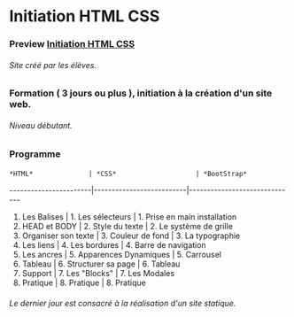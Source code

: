 # Initiation HTML CSS
### Preview [Initiation HTML CSS](https://www.google.com)
###### Site créé par les élèves.

### Formation ( 3 jours ou plus ), initiation à la création d'un site web.
###### Niveau débutant.


### Programme

#### 

    *HTML*              | *CSS*                    | *BootStrap*                   
 -----------------------|--------------------------|------------------------------
 1. Les Balises         | 1. Les sélecteurs        | 1. Prise en main installation 
 2. HEAD et BODY        | 2. Style du texte        | 2. Le système de grille       
 3. Organiser son texte | 3. Couleur de fond       | 3. La typographie             
 4. Les liens           | 4. Les bordures          | 4. Barre de navigation        
 5. Les ancres          | 5. Apparences Dynamiques | 5. Carrousel                  
 6. Tableau             | 6. Structurer sa page    | 6. Tableau                    
 7. Support             | 7. Les "Blocks"          | 7. Les Modales                
 8. Pratique            | 8. Pratique              | 8. Pratique                   

###### Le dernier jour est consacré à la réalisation d'un site statique.
